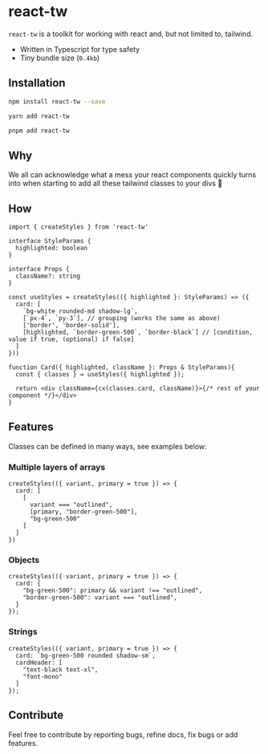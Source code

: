 # react-tw

`react-tw` is a toolkit for working with react and, but not limited to, tailwind.

* Written in Typescript for type safety
* Tiny bundle size (`0.4kb`)

## Installation

```bash
npm install react-tw --save
```

```bash
yarn add react-tw
```

```bash
pnpm add react-tw
```

## Why 

We all can acknowledge what a mess your react components quickly turns into when starting to add all these tailwind classes to your divs 🥲

## How

```tsx
import { createStyles } from 'react-tw'

interface StyleParams {
  highlighted: boolean
}

interface Props {
  className?: string
}

const useStyles = createStyles(({ highlighted }: StyleParams) => ({
  card: [
    `bg-white rounded-md shadow-lg`,
    [`px-4`, `py-3`], // grouping (works the same as above)
    ['border', 'border-solid'],
    [highlighted, `border-green-500`, `border-black`] // [condition, value if true, (optional) if false]
  ]
}))

function Card({ highlighted, className }: Props & StyleParams){
  const { classes } = useStyles({ highlighted });

  return <div className={cx(classes.card, className)}>{/* rest of your component */}</div>
}

```

## Features

Classes can be defined in many ways, see examples below:


### Multiple layers of arrays
```tsx
createStyles(({ variant, primary = true }) => {
  card: [
    [
      variant === "outlined", 
      [primary, "border-green-500"],
      "bg-green-500"
    ]
  ]
})
```

### Objects

```tsx
createStyles(({ variant, primary = true }) => {
  card: {
    "bg-green-500": primary && variant !== "outlined",
    "border-green-500": variant === "outlined",
  }
});
```

### Strings

```tsx
createStyles(({ variant, primary = true }) => {
  card: `bg-green-500 rounded shadow-sm`,
  cardHeader: [
    "text-black text-xl",
    "font-mono"
  ]
});
```

## Contribute

Feel free to contribute by reporting bugs, refine docs, fix bugs or add features.
